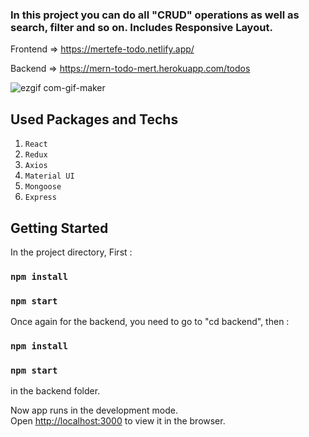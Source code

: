 



### In this project you can do all "CRUD" operations as well as search, filter and so on. Includes Responsive Layout.


Frontend => https://mertefe-todo.netlify.app/

Backend =>  https://mern-todo-mert.herokuapp.com/todos

![ezgif com-gif-maker](https://user-images.githubusercontent.com/44974863/99693474-7324fa00-2a9c-11eb-9390-f064733078a7.gif)


## Used Packages and Techs

1. `React`
2. `Redux`
2. `Axios`
4. `Material UI`
5. `Mongoose`
6. `Express`

## Getting Started 

In the project directory, First : 

### `npm install`
### `npm start`

Once again for the backend, you need to go to "cd backend", then :

### `npm install`
### `npm start`

in the backend folder.

Now app runs in the development mode.\
Open [http://localhost:3000](http://localhost:3000) to view it in the browser.


